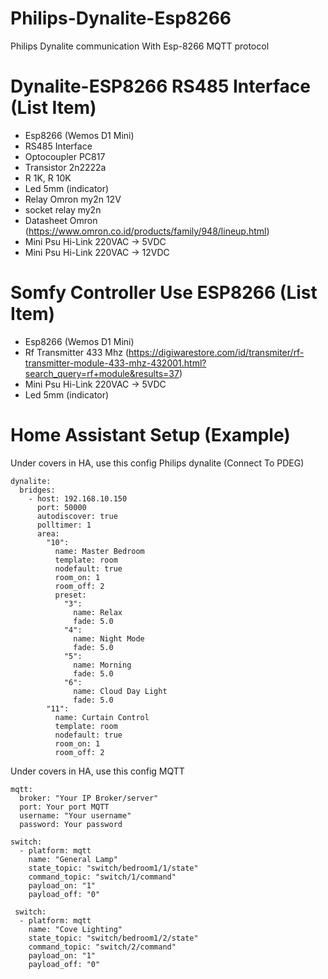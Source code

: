 # Philips-Dynalite-Esp8266
Philips Dynalite communication With Esp-8266 MQTT protocol

# Dynalite-ESP8266 RS485 Interface (List Item)

- Esp8266 (Wemos D1 Mini)
- RS485 Interface
- Optocoupler PC817
- Transistor 2n2222a
- R 1K, R 10K
- Led 5mm (indicator)
- Relay Omron my2n 12V
- socket relay my2n
- Datasheet Omron (https://www.omron.co.id/products/family/948/lineup.html)
- Mini Psu Hi-Link 220VAC -> 5VDC
- Mini Psu Hi-Link 220VAC -> 12VDC

# Somfy Controller Use ESP8266 (List Item)

- Esp8266 (Wemos D1 Mini)
- Rf Transmitter 433 Mhz (https://digiwarestore.com/id/transmiter/rf-transmitter-module-433-mhz-432001.html?search_query=rf+module&results=37)
- Mini Psu Hi-Link 220VAC -> 5VDC
- Led 5mm (indicator)

# Home Assistant Setup (Example)

Under covers in HA, use this config Philips dynalite (Connect To PDEG)

```
dynalite:
  bridges:
    - host: 192.168.10.150
      port: 50000
      autodiscover: true
      polltimer: 1
      area:
        "10":
          name: Master Bedroom
          template: room
          nodefault: true
          room_on: 1
          room_off: 2
          preset:
            "3":
              name: Relax
              fade: 5.0
            "4":
              name: Night Mode
              fade: 5.0
            "5":
              name: Morning
              fade: 5.0
            "6":
              name: Cloud Day Light
              fade: 5.0
        "11":
          name: Curtain Control
          template: room
          nodefault: true
          room_on: 1
          room_off: 2

```

Under covers in HA, use this config MQTT

```
mqtt:
  broker: "Your IP Broker/server"
  port: Your port MQTT
  username: "Your username"
  password: Your password

switch:
  - platform: mqtt
    name: "General Lamp"
    state_topic: "switch/bedroom1/1/state"
    command_topic: "switch/1/command"
    payload_on: "1"
    payload_off: "0"

 switch:
  - platform: mqtt
    name: "Cove Lighting"
    state_topic: "switch/bedroom1/2/state"
    command_topic: "switch/2/command"
    payload_on: "1"
    payload_off: "0"
```
